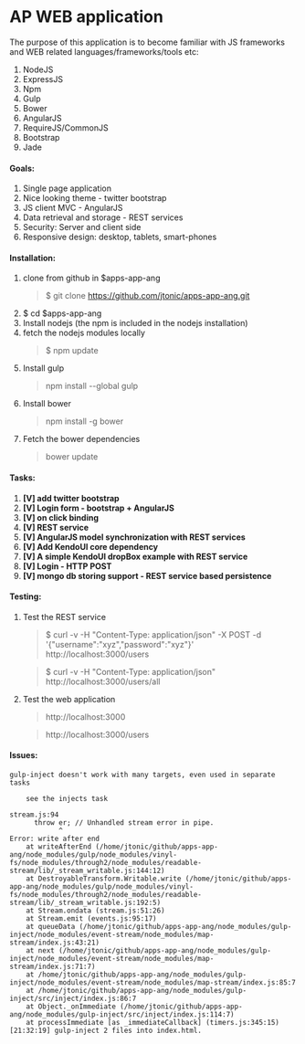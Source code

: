 # AP WEB application    

The purpose of this application is to become familiar with JS frameworks and WEB related languages/frameworks/tools etc:

1. NodeJS
1. ExpressJS
1. Npm
1. Gulp
1. Bower
1. AngularJS
1. RequireJS/CommonJS
1. Bootstrap
1. Jade

#### Goals:
1. Single page application
1. Nice looking theme - twitter bootstrap
1. JS client MVC - AngularJS
1. Data retrieval and storage - REST services
1. Security: Server and client side
1. Responsive design: desktop, tablets, smart-phones


#### Installation:
1. clone from github in $apps-app-ang
    > $ git clone https://github.com/jtonic/apps-app-ang.git
1. $ cd $apps-app-ang
1. Install nodejs (the npm is included in the nodejs installation)
1. fetch the nodejs modules locally
    > $ npm update
1. Install gulp
    > npm install --global gulp
1. Install bower
    > npm install -g bower
1. Fetch the bower dependencies
    > bower update

#### Tasks:

1. **[V] add twitter bootstrap**
1. **[V] Login form - bootstrap + AngularJS**
1. **[V] on click binding**
1. **[V] REST service**
1. **[V] AngularJS model synchronization with REST services**
1. **[V] Add KendoUI core dependency**
1. **[V] A simple KendoUI dropBox example with REST service**
1. **[V] Login - HTTP POST**
1. **[V] mongo db storing support - REST service based persistence**


#### Testing:

1. Test the REST service
   > $ curl -v -H "Content-Type: application/json" -X POST -d '{"username":"xyz","password":"xyz"}' http://localhost:3000/users

   > $ curl -v -H "Content-Type: application/json" http://localhost:3000/users/all
1. Test the web application
   > http://localhost:3000

   > http://localhost:3000/users

#### Issues:

    gulp-inject doesn't work with many targets, even used in separate tasks

        see the injects task

    stream.js:94
          throw er; // Unhandled stream error in pipe.
                ^
    Error: write after end
        at writeAfterEnd (/home/jtonic/github/apps-app-ang/node_modules/gulp/node_modules/vinyl-fs/node_modules/through2/node_modules/readable-stream/lib/_stream_writable.js:144:12)
        at DestroyableTransform.Writable.write (/home/jtonic/github/apps-app-ang/node_modules/gulp/node_modules/vinyl-fs/node_modules/through2/node_modules/readable-stream/lib/_stream_writable.js:192:5)
        at Stream.ondata (stream.js:51:26)
        at Stream.emit (events.js:95:17)
        at queueData (/home/jtonic/github/apps-app-ang/node_modules/gulp-inject/node_modules/event-stream/node_modules/map-stream/index.js:43:21)
        at next (/home/jtonic/github/apps-app-ang/node_modules/gulp-inject/node_modules/event-stream/node_modules/map-stream/index.js:71:7)
        at /home/jtonic/github/apps-app-ang/node_modules/gulp-inject/node_modules/event-stream/node_modules/map-stream/index.js:85:7
        at /home/jtonic/github/apps-app-ang/node_modules/gulp-inject/src/inject/index.js:86:7
        at Object._onImmediate (/home/jtonic/github/apps-app-ang/node_modules/gulp-inject/src/inject/index.js:114:7)
        at processImmediate [as _immediateCallback] (timers.js:345:15)
    [21:32:19] gulp-inject 2 files into index.html.

